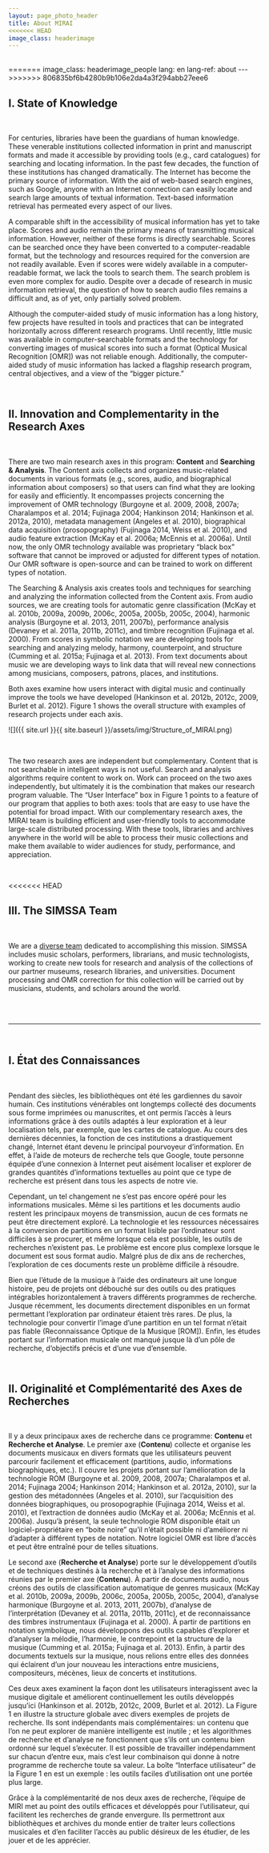 ```yaml
---
layout: page_photo_header
title: About MIRAI
<<<<<<< HEAD
image_class: headerimage
---
```

<br>  
=======
image_class: headerimage_people
lang: en
lang-ref: about
---
>>>>>>> 806835bf6b4280b9b106e2da4a3f294abb27eee6

## I. State of Knowledge

<br>  

For centuries, libraries have been the guardians of human knowledge. These venerable institutions collected information in print and manuscript formats and made it accessible by providing tools (e.g., card catalogues) for searching and locating information. In the past few decades, the function of these institutions has changed dramatically. The Internet has become the primary source of information. With the aid of web-based search engines, such as Google, anyone with an Internet connection can easily locate and search large amounts of textual information. Text-based information retrieval has permeated every aspect of our lives.

A comparable shift in the accessibility of musical information has yet to take place. Scores and audio
remain the primary means of transmitting musical information. However, neither of these forms is directly searchable. Scores can be searched once they have been converted to a computer-readable format, but the technology and resources required for the conversion are not readily available. Even if scores were widely available in a computer-readable format, we lack the tools to search them. The search problem is even more complex for audio. Despite over a decade of research in music information retrieval, the question of how to search audio files remains a difficult and, as of yet, only partially solved problem.

Although the computer-aided study of music information has a long history, few projects have resulted in tools and practices that can be integrated horizontally across different research programs. Until recently, little music was available in computer-searchable formats and the technology for converting images of musical scores into such a format (Optical Musical Recognition [OMR]) was not reliable enough. Additionally, the computer-aided study of music information has lacked a flagship research program, central objectives, and a view of the “bigger picture.”

<br>  

## II. Innovation and Complementarity in the Research Axes

<br>

There are two main research axes in this program: **Content** and **Searching & Analysis**. The Content axis collects and organizes music-related documents in various formats (e.g., scores, audio, and biographical information about composers) so that users can find what they are looking for easily and efficiently. It encompasses projects concerning the improvement of OMR technology (Burgoyne et al. 2009, 2008, 2007a; Charalampos et al. 2014; Fujinaga 2004; Hankinson 2014; Hankinson et al. 2012a, 2010), metadata management (Angeles et al. 2010), biographical data acquisition (prosopography) (Fujinaga 2014, Weiss et al. 2010), and audio feature extraction (McKay et al. 2006a; McEnnis et al. 2006a). Until now, the only OMR technology available was proprietary “black box” software that cannot be improved or adjusted for different types of notation. Our OMR software is open-source and can be trained to work on different types of notation.

The Searching & Analysis axis creates tools and techniques for searching and analyzing the information collected from the Content axis. From audio sources, we are creating tools for automatic genre classification (McKay et al. 2010b, 2009a, 2009b, 2006c, 2005a, 2005b, 2005c, 2004), harmonic analysis (Burgoyne et al. 2013, 2011, 2007b), performance analysis (Devaney et al. 2011a, 2011b, 2011c), and timbre recognition (Fujinaga et al. 2000). From scores in symbolic notation we are developing tools for searching and analyzing melody, harmony, counterpoint, and structure (Cumming et al. 2015a; Fujinaga et al. 2013). From text documents about music we are developing ways to link data that will reveal new connections among musicians, composers, patrons, places, and institutions.

Both axes examine how users interact with digital music and continually improve the tools we have developed (Hankinson et al. 2012b, 2012c, 2009, Burlet et al. 2012). Figure 1 shows the overall structure with examples of research projects under each axis.

![]({{ site.url }}{{ site.baseurl }}/assets/img/Structure_of_MIRAI.png)

<br>  

The two research axes are independent but complementary. Content that is not searchable in intelligent ways is not useful. Search and analysis algorithms require content to work on. Work can proceed on the two axes independently, but ultimately it is the combination that makes our research program valuable. The “User Interface” box in Figure 1 points to a feature of our program that applies to both axes: tools that are easy to use have the potential for broad impact. With our complementary research axes, the MIRAI team is building efficient and user-friendly tools to accommodate large-scale distributed processing. With these tools, libraries and archives anywhere in the world will be able to process their music collections and make them available to wider audiences for study, performance, and appreciation.

<br>  

<<<<<<< HEAD
## III. The SIMSSA Team

<br>  

We are a [diverse team](https://simssa.ca/people) dedicated to accomplishing this mission. SIMSSA includes music scholars, performers, librarians, and music technologists, working to create new tools for research and analysis of the collections of our partner museums, research libraries, and universities. Document processing and OMR correction for this collection will be carried out by musicians, students, and scholars around the world.



<br>  

<br>  


<hr>  

<br>  

## I. État des Connaissances

<br>  

Pendant des siècles, les bibliothèques ont été les gardiennes du savoir humain. Ces institutions vénérables ont longtemps collecté des documents sous forme imprimées ou manuscrites, et ont permis l’accès à leurs informations grâce à des outils adaptés à leur exploration et à leur localisation tels, par exemple, que les cartes de catalogue. Au cours des dernières décennies, la fonction de ces institutions a drastiquement changé, Internet étant devenu le principal pourvoyeur d’information. En effet, à l’aide de moteurs de recherche tels que Google, toute personne équipée d’une connexion à Internet peut aisément localiser et explorer de grandes quantités d’informations textuelles au point que ce type de recherche est présent dans tous les aspects de notre vie.

Cependant, un tel changement ne s’est pas encore opéré pour les informations musicales. Même si les partitions et les documents audio restent les principaux moyens de transmission, aucun de ces formats ne peut être directement exploré. La technologie et les ressources nécessaires à la conversion de partitions en un format lisible par l’ordinateur sont difficiles à se procurer, et même lorsque cela est possible, les outils de recherches n’existent pas. Le problème est encore plus complexe lorsque le document est sous format audio. Malgré plus de dix ans de recherches, l’exploration de ces documents reste un problème difficile à résoudre.

Bien que l’étude de la musique à l’aide des ordinateurs ait une longue histoire, peu de projets ont débouché sur des outils ou des pratiques intégrables horizontalement à travers différents programmes de recherche. Jusque récemment, les documents directement disponibles en un format permettant l’exploration par ordinateur étaient très rares. De plus, la technologie pour convertir l’image d’une partition en un tel format n’était pas fiable (Reconnaissance Optique de la Musique [ROM]). Enfin, les études portant sur l’information musicale ont manqué jusque là d’un pôle de recherche, d’objectifs précis et d’une vue d’ensemble.

<br>  

## II. Originalité et Complémentarité des Axes de Recherches

<br>  

Il y a deux principaux axes de recherche dans ce programme: **Contenu** et **Recherche et Analyse**. Le premier axe (**Contenu**) collecte et organise les documents musicaux en divers formats que les utilisateurs peuvent parcourir facilement et efficacement (partitions, audio, informations biographiques, etc.). Il couvre les projets portant sur l’amélioration de la technologie ROM (Burgoyne et al. 2009, 2008, 2007a; Charalampos et al. 2014; Fujinaga 2004; Hankinson 2014; Hankinson et al. 2012a, 2010), sur la gestion des métadonnées (Angeles et al. 2010), sur l’acquisition des données biographiques, ou prosopographie (Fujinaga 2014, Weiss et al. 2010), et l’extraction de données audio (McKay et al. 2006a; McEnnis et al. 2006a). Jusqu’à présent, la seule technologie ROM disponible était un logiciel-propriétaire en “boite noire” qu’il n’était possible ni d’améliorer ni d’adapter à différent types de notation. Notre logiciel OMR est libre d’accès et peut être entraîné pour de telles situations.

Le second axe (**Recherche et Analyse**) porte sur le développement d’outils et de techniques destinés à la recherche et à l’analyse des informations réunies par le premier axe (**Contenu**). À partir de documents audio, nous créons des outils de classification automatique de genres musicaux (McKay et al. 2010b, 2009a, 2009b, 2006c, 2005a, 2005b, 2005c, 2004), d’analyse harmonique (Burgoyne et al. 2013, 2011, 2007b), d’analyse de l’interprétation (Devaney et al. 2011a, 2011b, 2011c), et de reconnaissance des timbres instrumentaux (Fujinaga et al. 2000). À partir de partitions en notation symbolique, nous développons des outils capables d’explorer et d’analyser la mélodie, l’harmonie, le contrepoint et la structure de la musique (Cumming et al. 2015a; Fujinaga et al. 2013). Enfin, à partir des documents textuels sur la musique, nous relions entre elles des données qui éclairent d’un jour nouveau les interactions entre musiciens, compositeurs, mécènes, lieux de concerts et institutions.

Ces deux axes examinent la façon dont les utilisateurs interagissent avec la musique digitale et améliorent continuellement les outils développés jusqu’ici (Hankinson et al. 2012b, 2012c, 2009, Burlet et al. 2012). La Figure 1 en illustre la structure globale avec divers exemples de projets de recherche. Ils sont indépendants mais complémentaires: un contenu que l’on ne peut explorer de manière intelligente est inutile ; et les algorithmes de recherche et d’analyse ne fonctionnent que s’ils ont un contenu bien ordonné sur lequel s’exécuter. Il est possible de travailler indépendamment sur chacun d’entre eux, mais c’est leur combinaison qui donne à notre programme de recherche toute sa valeur. La boîte “Interface utilisateur” de la Figure 1 en est un exemple : les outils faciles d’utilisation ont une portée plus large.

Grâce à la complémentarité de nos deux axes de recherche, l’équipe de MIRI met au point des outils efficaces et développés pour l’utilisateur, qui facilitent les recherches de grande envergure. Ils permettront aux bibliothèques et archives du monde entier de traiter leurs collections musicales et d’en faciliter l’accès au public désireux de les étudier, de les jouer et de les apprécier.

<br>  

<br>  


<!-- <br>  

<br>  


## Intensity of Scientific Activity: Highlights of Research Achievements During the FRQSC Emerging Team Grant (2014–2015)

<br>  

### Cantus Ultimus (Content Axis)

<br>  

The Cantus Ultimus project applies the latest OMR technologies to plainchant manuscripts in order to
transform the existing CANTUS database (directed by **Lacoste**) of nearly 400,000 chant records into a state-of-the-art research environment in which both music and text are fully searchable. Within the past year, we have processed and made publically available online two of the oldest surviving chant manuscripts, the late 10th-c. St. Gall manuscripts (CH-SGs 390 and 391), and completed the OMR of the Salzinnes antiphonal (cantus.simssa.ca/manuscripts/).

<br>  

### New Version of Diva (Content Axis)

<br>  

Diva (ddmal.github.io/diva.js/) is a web-based, open-source digital document viewer, developed by **Hankinson** (postdoctoral researcher), Wendy Liu, and Evan Magoni, and managed by **Fujinaga** and **Pugin**. Diva was designed for websites of libraries, archives, and museums so that they could present high-resolution images of documents in a user-friendly interface optimized for speed and flexibility. The new version, released in August 2015, supports the International Image Interoperability Framework (IIIF). The IIIF is an important new initiative committed to developing a set of common interfaces that support interoperability between image repositories, facilitating horizontal integration across libraries and archives all over the world.

<br>  

### Improved ELVIS Database (Content Axis)

<br>  

The ELVIS Database (elvisproject.ca/) is an open, crowd-sourced database of music in symbolic notation, maintained by MIRAI. This summer, undergraduate student Alex Parmentier improved the search capabilities of the database, making it more powerful and adaptable, and added new functions allowing users to upload new pieces and modify pieces they have uploaded. In collaboration with our project manager and graduate students in musicology, he clarified guidelines for data entry and made the interface more attractive and user friendly. Our continued building of the database (now totalling over 6,000 movements and pieces) has made large-scale corpus studies possible.

<br>  

### Increased Flexibility of the VIS Counterpoint Web Application (Searching & Analysis Axis)

<br>  

Our open-source software for analyzing counterpoint, VIS, and its corresponding web application (counterpoint.elvisproject.ca/) make large-scale corpus studies accessible to music theorists and musicologists without programming experience. Within the last year, we have made significant improvements to the stability and flexibility of VIS. In summer 2015, Ryan Bannon (undergraduate student and lead programmer on VIS) began integrating VIS into Rodan, a workflow engine developed by **Hankinson**. This integration involved the low-level code integration of VIS tasks into Rodan such that they can be realized as individual atomic workflow tasks, and the development of a user-friendly web application that allows researchers to generate VIS-based workflows via a graphical user interface. We are on schedule to release our web application in spring 2016.

<br>  

### New Version of jSymbolic (Searching & Analysis Axis)

<br>  

jSymbolic is a software tool developed by **McKay** for analyzing symbolic music files by extracting a range of characteristic statistical information (called “features”) relating to musical elements such as pitch, rhythm, harmony, instrumentation, dynamics, and texture. In 2015, **McKay** and Tristano Tenaglia (undergraduate student) developed a new version that can extract features from MEI files (Music Encoding Initiative: an open-source, computer-readable music encoding format) and from windowed sections of a score (rather than the score in its entirety). Additionally, jSymbolic is now able to export features into WEKA ARFF, which will be useful for machine learning, facilitating such tasks as composer, style, or genre recognition.

<br>  

### jMei2Midi (Searching & Analysis Axis)

<br>  

**McKay** has also developed a new Java application and library called jMei2Midi, which can convert MEI files to the widely recognized MIDI file format. This allows us to process music accessible only in MEI with software not yet able to read MEI files. jMei2Midi’s general parsing libraries will also provide a useful resource for developers in the process of incorporating MEI-parsing capabilities into their own software.

<br>  

## Intensity of Scientific Activity: Publications During the FRQSC Emerging Team Grant

<br>  

### Context Axis

<br>  

*Optical Music Recognition (OMR):* Charalampos, **Hankinson**, & **Fujinaga** 2014; **Helsen**, **Bain**, **Fujinaga**, **Hankinson**, & **Lacoste** 2014

*Digital Libraries:* **Cumming** 2014; **Fujinaga**, **Hankinson**, & **Cumming** 2014a; **Laplante**, **Hankinson**, **Cumming**, & **Fujinaga** 2015; **Pugin**, Zitellini, & Roland 2014; Roland, **Hankinson, & **Pugin** 2014

<br>  

### Searching and Analysis Axis

<br>  

*Analysis of Symbolic Scores:* Antila & **Cumming** 2014; **Cumming** & **Schubert** 2015a; Risk, Mok, **Hankinson**, & **Cumming** forthcoming; **Schubert** & **Cumming** 2015; Sigler, **Wild**, & Handelman forthcoming; Winters & **Cumming** 2014

*Corpus Study:* **Cumming** & **Schubert** 2015b

*Music Perception & Big Data:* **Fujinaga**, Sears, & **Hankinson** 2014b; Goebl, Bresin, & **Fujinaga** 2014; Siedenburg, Fujinaga, & McAdams 2014; Vigliensoni & Fujinaga 2014

*Prosopography:* **Fujinaga** 2014

*User Interface/User Experience:* **Bain**, Behrendt, & **Helsen** 2014

<br>  

## Intensity of Scientific Activity: Future Research Plans

<br>  

### Development of a Single Interface for Searching & Analysis

<br>  

As we continue to develop OMR technologies and grow our database of scores in symbolic notation (ELVIS), we will improve methods of searching and analyzing this data. This will involve harvesting metadata from our partner institutions (for details see p. 10, under SSHRC Partnership Grant) and linking it with the OMR data, allowing us, for example, to search for a particular melody in works from 1400–50 with Latin texts. Our goal is the equivalent of Google Books for music in both audio and symbolic formats.

In addition to the counterpoint web application, our postdoctoral researcher **Krämer** is working on a melody search tool that includes pattern recognition engines based on combinatorial mathematics; an automatic mode detector; state transition matrix generators for analyzing melody, harmony, and counterpoint; and visualization tools of state transition networks. Doctoral students, such as Alexander Morgan, have developed tools for identifying and indexing a variety of musical events ranging from simple notes and durations to complex chordal, contrapuntal, and syntactic patterns. **Rusch** and Bannon are developing tools for identifying cadential voice-leading strands. Although Rusch and Bannon’s tools are modelled on a corpus of Bach chorales, they will soon be applied to other repertoire.

What should a search tool look like for music? Should it be a keyboard, a textbox in which to input note letter names, or a music editor? As we address questions surrounding user interface and user experience, **Laplante’s** and **Chiasson-Taylor’s** expertise in the information behaviour of music researchers, librarians, and performers will be invaluable.

<br>  

### Large-Scale Corpus Research
=======
## III. The MIRAI Team
>>>>>>> 806835bf6b4280b9b106e2da4a3f294abb27eee6

<br>  

We are a [diverse team](https://miraiqc.ca/people/) dedicated to accomplishing this mission. MIRAI includes music scholars, performers, librarians, and music technologists, working to create new tools for research and analysis of the collections of our partner museums, research libraries, and universities. Document processing and OMR correction for this collection will be carried out by musicians, students, and scholars around the world.



<br>  

<br>  


<hr>  

<br>  

<br>  


## I. État des Connaissances

<br>  

Pendant des siècles, les bibliothèques ont été les gardiennes du savoir humain. Ces institutions vénérables ont longtemps collecté des documents sous forme imprimées ou manuscrites, et ont permis l’accès à leurs informations grâce à des outils adaptés à leur exploration et à leur localisation tels, par exemple, que les cartes de catalogue. Au cours des dernières décennies, la fonction de ces institutions a drastiquement changé, Internet étant devenu le principal pourvoyeur d’information. En effet, à l’aide de moteurs de recherche tels que Google, toute personne équipée d’une connexion à Internet peut aisément localiser et explorer de grandes quantités d’informations textuelles au point que ce type de recherche est présent dans tous les aspects de notre vie.

Cependant, un tel changement ne s’est pas encore opéré pour les informations musicales. Même si les partitions et les documents audio restent les principaux moyens de transmission, aucun de ces formats ne peut être directement exploré. La technologie et les ressources nécessaires à la conversion de partitions en un format lisible par l’ordinateur sont difficiles à se procurer, et même lorsque cela est possible, les outils de recherches n’existent pas. Le problème est encore plus complexe lorsque le document est sous format audio. Malgré plus de dix ans de recherches, l’exploration de ces documents reste un problème difficile à résoudre.

Bien que l’étude de la musique à l’aide des ordinateurs ait une longue histoire, peu de projets ont débouché sur des outils ou des pratiques intégrables horizontalement à travers différents programmes de recherche. Jusque récemment, les documents directement disponibles en un format permettant l’exploration par ordinateur étaient très rares. De plus, la technologie pour convertir l’image d’une partition en un tel format n’était pas fiable (Reconnaissance Optique de la Musique [ROM]). Enfin, les études portant sur l’information musicale ont manqué jusque là d’un pôle de recherche, d’objectifs précis et d’une vue d’ensemble.

<br>  

## II. Originalité et Complémentarité des Axes de Recherches

<br>  

Il y a deux principaux axes de recherche dans ce programme: **Contenu** et **Recherche et Analyse**. Le premier axe (**Contenu**) collecte et organise les documents musicaux en divers formats que les utilisateurs peuvent parcourir facilement et efficacement (partitions, audio, informations biographiques, etc.). Il couvre les projets portant sur l’amélioration de la technologie ROM (Burgoyne et al. 2009, 2008, 2007a; Charalampos et al. 2014; Fujinaga 2004; Hankinson 2014; Hankinson et al. 2012a, 2010), sur la gestion des métadonnées (Angeles et al. 2010), sur l’acquisition des données biographiques, ou prosopographie (Fujinaga 2014, Weiss et al. 2010), et l’extraction de données audio (McKay et al. 2006a; McEnnis et al. 2006a). Jusqu’à présent, la seule technologie ROM disponible était un logiciel-propriétaire en “boite noire” qu’il n’était possible ni d’améliorer ni d’adapter à différent types de notation. Notre logiciel OMR est libre d’accès et peut être entraîné pour de telles situations.

Le second axe (**Recherche et Analyse**) porte sur le développement d’outils et de techniques destinés à la recherche et à l’analyse des informations réunies par le premier axe (**Contenu**). À partir de documents audio, nous créons des outils de classification automatique de genres musicaux (McKay et al. 2010b, 2009a, 2009b, 2006c, 2005a, 2005b, 2005c, 2004), d’analyse harmonique (Burgoyne et al. 2013, 2011, 2007b), d’analyse de l’interprétation (Devaney et al. 2011a, 2011b, 2011c), et de reconnaissance des timbres instrumentaux (Fujinaga et al. 2000). À partir de partitions en notation symbolique, nous développons des outils capables d’explorer et d’analyser la mélodie, l’harmonie, le contrepoint et la structure de la musique (Cumming et al. 2015a; Fujinaga et al. 2013). Enfin, à partir des documents textuels sur la musique, nous relions entre elles des données qui éclairent d’un jour nouveau les interactions entre musiciens, compositeurs, mécènes, lieux de concerts et institutions.

Ces deux axes examinent la façon dont les utilisateurs interagissent avec la musique digitale et améliorent continuellement les outils développés jusqu’ici (Hankinson et al. 2012b, 2012c, 2009, Burlet et al. 2012). La Figure 1 en illustre la structure globale avec divers exemples de projets de recherche. Ils sont indépendants mais complémentaires: un contenu que l’on ne peut explorer de manière intelligente est inutile ; et les algorithmes de recherche et d’analyse ne fonctionnent que s’ils ont un contenu bien ordonné sur lequel s’exécuter. Il est possible de travailler indépendamment sur chacun d’entre eux, mais c’est leur combinaison qui donne à notre programme de recherche toute sa valeur. La boîte “Interface utilisateur” de la Figure 1 en est un exemple : les outils faciles d’utilisation ont une portée plus large.

Grâce à la complémentarité de nos deux axes de recherche, l’équipe de MIRI met au point des outils efficaces et développés pour l’utilisateur, qui facilitent les recherches de grande envergure. Ils permettront aux bibliothèques et archives du monde entier de traiter leurs collections musicales et d’en faciliter l’accès au public désireux de les étudier, de les jouer et de les apprécier.

<br>  

<br>  
